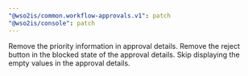 ```yaml
---
"@wso2is/common.workflow-approvals.v1": patch
"@wso2is/console": patch
---
```


Remove the priority information in approval details.
Remove the reject button in the blocked state of the approval details.
Skip displaying the empty values in the approval details.
